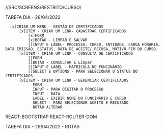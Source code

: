 //SRC/SCREENS/RESTRITO/CURSO/

TAREFA DIA - 28/04/2022

      [x]CRIAR UM MENU - GESTÃO DE CERTIFICADOS
          [x]ITEM - CRIAR UM LINK- CADASTRAR CERTIFICADOS
              [x]FORM
              [x]BOTÃO - LIMPAR E SALVAR
              []INPUT E LABEL- PROCESSO, CURSO, ENTIDADE, CARGA HORÁRIA, DATA EMISSÃO, ESTATUS, DATA DE ACEITE/ RECUSA, MOTIVO FIM DO CURSO.
          [x]ITEM - CRIAR UM LINK - CONSULTA DE CERTIFICADOS
              []FORM
              []BOTÃO - CONSULTAR E Limpar
              []INPUT E LABEL - MATRICULA DO FUNCINÁRIO
              []SELECT E OPTIONS - PARA SELECIONAR O STATUS DO CERTIFICADOS
          [x]ITEM - CRIAR UM LINK - GERENCIAR CERTIFICADOS
                FORM
                INPUT - PARA DIGITAR O PROCESSO
                INPUT - DATA
                LABEL - EXIBIR NOME DO FUNCINÁRIO E CURSO
                SELECT - PARA SELECIONAR ACEITO E RECUSADO
                BOTÃO ALTERAR

REACT-BOOTSTRAP
REACT-ROUTER-DOM

TAREFA DIA - 29/04/2022 - ROTAS
